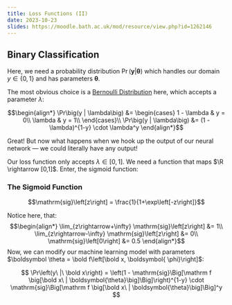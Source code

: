 ```yaml
---
title: Loss Functions (II)
date: 2023-10-23
slides: https://moodle.bath.ac.uk/mod/resource/view.php?id=1262146
---
```


## Binary Classification

Here, we need a probability distribution $\Pr\big(\mathbf y \big| \boldsymbol\theta\big)$ which handles our domain $y \in \big\{0, 1\big\}$ and has parameters $\boldsymbol\theta$.

The most obvious choice is a [Bernoulli Distribution](https://en.wikipedia.org/wiki/Bernoulli_distribution) here, which accepts a parameter $\lambda$:

$$\begin{align*}
    \Pr\big(y | \lambda\big) &= \begin{cases}
        1 - \lambda & y = 0\\
        \lambda & y = 1\\
    \end{cases}\\
    \Pr\big(y | \lambda\big) &= (1 - \lambda)^{1-y} \cdot \lambda^y
\end{align*}$$

Great! But now what happens when we hook up the output of our neural network &mdash; we could literally have any output!

Our loss function only accepts $\lambda \in [0,1]$. We need a function that maps $\R \rightarrow [0,1]$. Enter, the sigmoid function:

### The Sigmoid Function

$$\mathrm{sig}\left[z\right] = \frac{1}{1+\exp\left[-z\right]}$$

Notice here, that:
$$\begin{align*}
    \lim_{z\rightarrow+\infty} \mathrm{sig}\left[z\right] &= 1\\
    \lim_{z\rightarrow-\infty} \mathrm{sig}\left[z\right] &= 0\\
    \mathrm{sig}\left[0\right] &= 0.5
\end{align*}$$
Now, we can modify our machine learning model with parameters $\boldsymbol \theta = \bold f\left[\bold x, \boldsymbol{ \phi}\right]$:

$$
\Pr\left(y\ |\ \bold x\right) = \left(1 - \mathrm{sig}\Big[\mathrm f \big[\bold x\ | \boldsymbol{\theta}\big]\Big]\right)^{1-y} \cdot \mathrm{sig}\Big[\mathrm f \big[\bold x\ | \boldsymbol{\theta}\big]\Big]^y
$$
